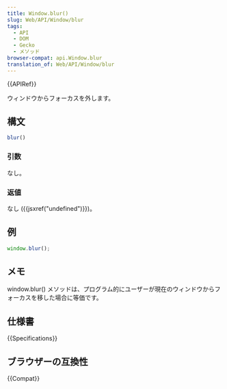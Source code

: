 ```yaml
---
title: Window.blur()
slug: Web/API/Window/blur
tags:
  - API
  - DOM
  - Gecko
  - メソッド
browser-compat: api.Window.blur
translation_of: Web/API/Window/blur
---
```

{{APIRef}}

ウィンドウからフォーカスを外します。

## 構文

```js
blur()
```

### 引数

なし。

### 返値

なし ({{jsxref("undefined")}})。

## 例

```js
window.blur();
```

## メモ

window\.blur() メソッドは、プログラム的にユーザーが現在のウィンドウからフォーカスを移した場合に等価です。

## 仕様書

{{Specifications}}

## ブラウザーの互換性

{{Compat}}
